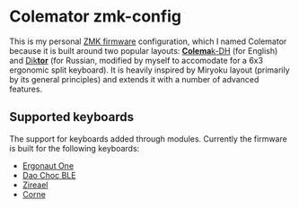 # Colemator zmk-config

This is my personal [ZMK firmware](https://github.com/zmkfirmware/zmk/) configuration, 
which I named Colemator because it is built around two popular layouts: 
[**Colema**k-DH](https://colemakmods.github.io/mod-dh/) (for English) and 
[Dik**tor**](https://github.com/mshkrebtan/diktor) (for Russian, modified by myself 
to accomodate for a 6x3 ergonomic split keyboard). It is heavily inspired by Miryoku layout 
(primarily by its general principles) and extends it with a number of advanced features.

## Supported keyboards

The support for keyboards added through modules. Currently the firmware is built for 
the following keyboards:

- [Ergonaut One](https://github.com/ergonautkb/one)
- [Dao Choc BLE](https://github.com/yumagulovrn/dao-choc-ble)
- [Zireael](https://github.com/Mposiblee/Zireael)
- [Corne](https://github.com/foostan/crkbd)

